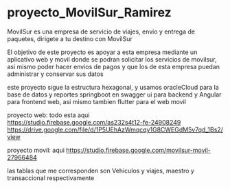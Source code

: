 # proyecto_MovilSur_Ramirez


MovilSur es una empresa de servicio de viajes, envio y entrega de paquetes, dirigete a tu destino con MovilSur

El objetivo de este proyecto es apoyar a esta empresa mediante un aplicativo web y movil donde se podran solicitar los servicios de movilsur, asi mismo poder hacer envios de pagos y que los de esta empresa puedan administrar y conservar sus datos

este proyecto sigue la estructura hexagonal, y usamos oracleCloud para la base de datos y reportes
springboot en swagger ui para backend y Angular para frontend web, asi mismo tambien flutter para el web movil

proyecto web: todo esta aqui https://studio.firebase.google.com/as232s4t12-fe-24908249
https://drive.google.com/file/d/1P5UEhAzWmqcqy1G8CWEGdM5v7qd_1Bs2/view

proyecto movil: aqui https://studio.firebase.google.com/movilsur-movil-27966484


las tablas que me corresponden son Vehiculos y viajes, maestro y transaccional respectivamente



